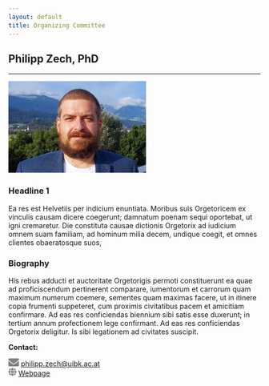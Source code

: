 ```yaml
---
layout: default
title: Organizing Committee
---
```


## Philipp Zech, PhD
---

![image-title-here](/assets/css/img/pzech.jpg)

### Headline 1
Ea res est Helvetiis per indicium enuntiata. Moribus suis Orgetoricem ex vinculis causam dicere coegerunt; damnatum poenam sequi oportebat, ut igni cremaretur. Die constituta causae dictionis Orgetorix ad iudicium omnem suam familiam, ad hominum milia decem, undique coegit, et omnes clientes obaeratosque suos,

### Biography
His rebus adducti et auctoritate Orgetorigis permoti constituerunt ea quae ad proficiscendum pertinerent comparare, iumentorum et carrorum quam maximum numerum coemere, sementes quam maximas facere, ut in itinere copia frumenti suppeteret, cum proximis civitatibus pacem et amicitiam confirmare. Ad eas res conficiendas biennium sibi satis esse duxerunt; in tertium annum profectionem lege confirmant. Ad eas res conficiendas Orgetorix deligitur. Is sibi legationem ad civitates suscipit.

<strong>Contact:</strong>

![](/assets/css/img/mail.png)  [philipp.zech@uibk.ac.at](mailto:philipp.zech@uibk.ac.at)
<br/>
![](/assets/css/img/globe.png) [Webpage](https://qe-informatik.uibk.ac.at/team/#filter-professors)
